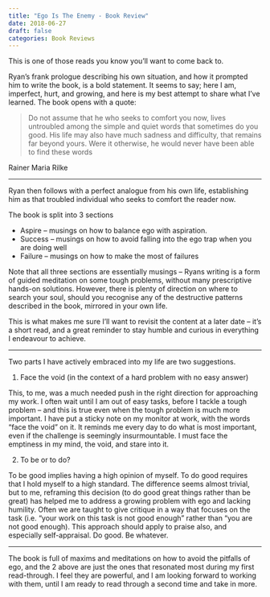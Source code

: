 ```yaml
---
title: "Ego Is The Enemy - Book Review"
date: 2018-06-27
draft: false
categories: Book Reviews
---
```


This is one of those reads you know you’ll want to come back to.

Ryan’s frank prologue describing his own situation, and how it prompted him to write the book, is a bold statement. It seems to say; here I am, imperfect, hurt, and growing, and here is my best attempt to share what I’ve learned. The book opens with a quote:

>Do not assume that he who seeks to comfort you now, lives untroubled among the simple and quiet words that sometimes do you good. His life may also have much sadness and difficulty, that remains far beyond yours. Were it otherwise, he would never have been able to find these words

Rainer Maria Rilke

***
Ryan then follows with a perfect analogue from his own life, establishing him as that troubled individual who seeks to comfort the reader now.

The book is split into 3 sections

* Aspire – musings on how to balance ego with aspiration.
* Success – musings on how to avoid falling into the ego trap when you are doing well
* Failure – musings on how to make the most of failures

Note that all three sections are essentially musings – Ryans writing is a form of guided meditation on some tough problems, without many prescriptive hands-on solutions. However, there is plenty of direction on where to search your soul, should you recognise any of the destructive patterns described in the book, mirrored in your own life.

This is what makes me sure I’ll want to revisit the content at a later date – it’s a short read, and a great reminder to stay humble and curious in everything I endeavour to achieve.
***
Two parts I have actively embraced into my life are two suggestions.

1. Face the void (in the context of a hard problem with no easy answer)

This, to me, was a much needed push in the right direction for approaching my work. I often wait until I am out of easy tasks, before I tackle a tough problem – and this is true even when the tough problem is much more important. I have put a sticky note on my monitor at work, with the words “face the void” on it. It reminds me every day to do what is most important, even if the challenge is seemingly insurmountable. I must face the emptiness in my mind, the void, and stare into it.

2. To be or to do?

To be good implies having a high opinion of myself. To do good requires that I hold myself to a high standard. The difference seems almost trivial, but to me, reframing this decision (to do good great things rather than be great) has helped me to address a growing problem with ego and lacking humility. Often we are taught to give critique in a way that focuses on the task (i.e. “your work on this task is not good enough” rather than “you are not good enough). This approach should apply to praise also, and especially self-appraisal. Do good. Be whatever.
***
The book is full of maxims and meditations on how to avoid the pitfalls of ego, and the 2 above are just the ones that resonated most during my first read-through. I feel they are powerful, and I am looking forward to working with them, until I am ready to read through a second time and take in more.